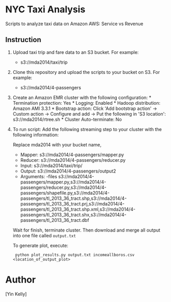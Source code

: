 NYC Taxi Analysis
========

Scripts to analyze taxi data on Amazon AWS: Service vs Revenue

Instruction
-----------

1. Upload taxi trip and fare data to an S3 bucket. For example:
    *  s3://mda2014/taxi/trip

2. Clone this repository and upload the scripts to your bucket on S3. For example:

    * s3://mda2014/4-passengers

6. Create an Amazon EMR cluster with the following configuration:
        * Termination protection: Yes
        * Logging: Enabled
        * Hadoop distribution: Amazon AMI 3.3.1
        * Bootstrap action: Click 'Add bootstrap action' -> Custom action -> Configure and add -> 
            Put the following in 'S3 location': s3://mda2014/rtree.sh
        * Cluster Auto-terminate: No

7. To run script: Add the following streaming step to your cluster with the following information:

    Replace mda2014 with your bucket name,
    * Mapper: s3://mda2014/4-passengers/mapper.py
    * Reducer: s3://mda2014/4-passengers/reducer.py
    * Input: s3://mda2014/taxi/trip/
    * Output: s3://mda2014/4-passengers/output2
    * Arguments: -files s3://mda2014/4-passengers/mapper.py,s3://mda2014/4-passengers/reducer.py,s3://mda2014/4-passengers/shapefile.py,s3://mda2014/4-passengers/tl_2013_36_tract.shp,s3://mda2014/4-passengers/tl_2013_36_tract.prj,s3://mda2014/4-passengers/tl_2013_36_tract.shp.xml,s3://mda2014/4-passengers/tl_2013_36_tract.shx,s3://mda2014/4-passengers/tl_2013_36_tract.dbf

    Wait for finish, terminate cluster. Then download and merge all output into one file called `output.txt`

    To generate plot, execute:

        python plot_results.py output.txt incomeallboros.csv <location_of_output_plot>


Author
======

[Yin Kelly]


